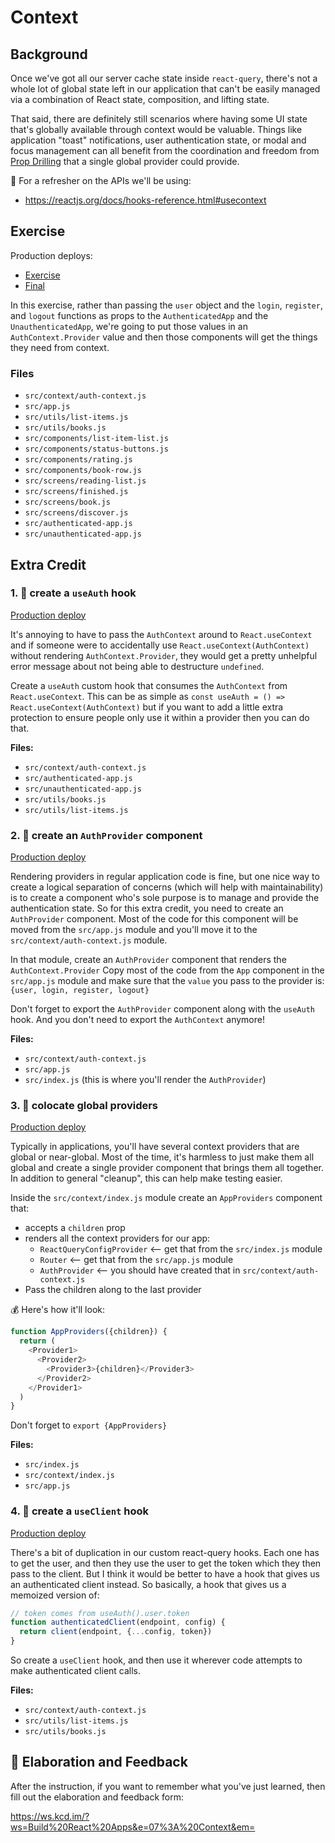 # Context

## Background

Once we've got all our server cache state inside `react-query`, there's not a
whole lot of global state left in our application that can't be easily managed
via a combination of React state, composition, and lifting state.

That said, there are definitely still scenarios where having some UI state
that's globally available through context would be valuable. Things like
application "toast" notifications, user authentication state, or modal and focus
management can all benefit from the coordination and freedom from
[Prop Drilling](https://kentcdodds.com/blog/prop-drilling) that a single global
provider could provide.

📜 For a refresher on the APIs we'll be using:

- https://reactjs.org/docs/hooks-reference.html#usecontext

## Exercise

Production deploys:

- [Exercise](https://exercises-07-context.bookshelf.lol/exercise)
- [Final](https://exercises-07-context.bookshelf.lol/)

In this exercise, rather than passing the `user` object and the `login`,
`register`, and `logout` functions as props to the `AuthenticatedApp` and the
`UnauthenticatedApp`, we're going to put those values in an
`AuthContext.Provider` value and then those components will get the things they
need from context.

### Files

- `src/context/auth-context.js`
- `src/app.js`
- `src/utils/list-items.js`
- `src/utils/books.js`
- `src/components/list-item-list.js`
- `src/components/status-buttons.js`
- `src/components/rating.js`
- `src/components/book-row.js`
- `src/screens/reading-list.js`
- `src/screens/finished.js`
- `src/screens/book.js`
- `src/screens/discover.js`
- `src/authenticated-app.js`
- `src/unauthenticated-app.js`

## Extra Credit

### 1. 💯 create a `useAuth` hook

[Production deploy](https://exercises-07-context.bookshelf.lol/extra-1)

It's annoying to have to pass the `AuthContext` around to `React.useContext` and
if someone were to accidentally use `React.useContext(AuthContext)` without
rendering `AuthContext.Provider`, they would get a pretty unhelpful error
message about not being able to destructure `undefined`.

Create a `useAuth` custom hook that consumes the `AuthContext` from
`React.useContext`. This can be as simple as
`const useAuth = () => React.useContext(AuthContext)` but if you want to add a
little extra protection to ensure people only use it within a provider then you
can do that.

**Files:**

- `src/context/auth-context.js`
- `src/authenticated-app.js`
- `src/unauthenticated-app.js`
- `src/utils/books.js`
- `src/utils/list-items.js`

### 2. 💯 create an `AuthProvider` component

[Production deploy](https://exercises-07-context.bookshelf.lol/extra-2)

Rendering providers in regular application code is fine, but one nice way to
create a logical separation of concerns (which will help with maintainability)
is to create a component who's sole purpose is to manage and provide the
authentication state. So for this extra credit, you need to create an
`AuthProvider` component. Most of the code for this component will be moved from
the `src/app.js` module and you'll move it to the `src/context/auth-context.js`
module.

In that module, create an `AuthProvider` component that renders the
`AuthContext.Provider` Copy most of the code from the `App` component in the
`src/app.js` module and make sure that the `value` you pass to the provider is:
`{user, login, register, logout}`

Don't forget to export the `AuthProvider` component along with the `useAuth`
hook. And you don't need to export the `AuthContext` anymore!

**Files:**

- `src/context/auth-context.js`
- `src/app.js`
- `src/index.js` (this is where you'll render the `AuthProvider`)

### 3. 💯 colocate global providers

[Production deploy](https://exercises-07-context.bookshelf.lol/extra-3)

Typically in applications, you'll have several context providers that are global
or near-global. Most of the time, it's harmless to just make them all global and
create a single provider component that brings them all together. In addition to
general "cleanup", this can help make testing easier.

Inside the `src/context/index.js` module create an `AppProviders` component
that:

- accepts a `children` prop
- renders all the context providers for our app:
  - `ReactQueryConfigProvider` <-- get that from the `src/index.js` module
  - `Router` <-- get that from the `src/app.js` module
  - `AuthProvider` <-- you should have created that in
    `src/context/auth-context.js`
- Pass the children along to the last provider

💰 Here's how it'll look:

```javascript
function AppProviders({children}) {
  return (
    <Provider1>
      <Provider2>
        <Provider3>{children}</Provider3>
      </Provider2>
    </Provider1>
  )
}
```

Don't forget to `export {AppProviders}`

**Files:**

- `src/index.js`
- `src/context/index.js`
- `src/app.js`

### 4. 💯 create a `useClient` hook

[Production deploy](https://exercises-07-context.bookshelf.lol/extra-4)

There's a bit of duplication in our custom react-query hooks. Each one has to
get the user, and then they use the user to get the token which they then pass
to the client. But I think it would be better to have a hook that gives us an
authenticated client instead. So basically, a hook that gives us a memoized
version of:

```javascript
// token comes from useAuth().user.token
function authenticatedClient(endpoint, config) {
  return client(endpoint, {...config, token})
}
```

So create a `useClient` hook, and then use it wherever code attempts to make
authenticated client calls.

**Files:**

- `src/context/auth-context.js`
- `src/utils/list-items.js`
- `src/utils/books.js`

## 🦉 Elaboration and Feedback

After the instruction, if you want to remember what you've just learned, then
fill out the elaboration and feedback form:

https://ws.kcd.im/?ws=Build%20React%20Apps&e=07%3A%20Context&em=
